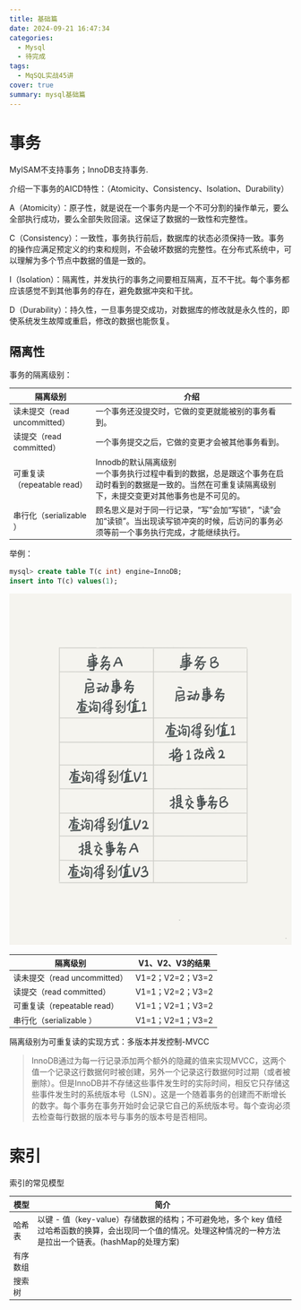 ```yaml
---
title: 基础篇
date: 2024-09-21 16:47:34
categories:
  - Mysql
  - 待完成
tags:
  - MqSQL实战45讲
cover: true
summary: mysql基础篇
---
```


# 事务

MyISAM不支持事务；InnoDB支持事务.

介绍一下事务的AICD特性：（Atomicity、Consistency、Isolation、Durability）

A（Atomicity）：原子性，就是说在一个事务内是一个不可分割的操作单元，要么全部执行成功，要么全部失败回滚。这保证了数据的一致性和完整性。

C（Consistency）：一致性，事务执行前后，数据库的状态必须保持一致。事务的操作应满足预定义的约束和规则，不会破坏数据的完整性。在分布式系统中，可以理解为多个节点中数据的值是一致的。

I（Isolation）：隔离性，并发执行的事务之间要相互隔离，互不干扰。每个事务都应该感觉不到其他事务的存在，避免数据冲突和干扰。

D（Durability）：持久性，一旦事务提交成功，对数据库的修改就是永久性的，即使系统发生故障或重启，修改的数据也能恢复。

## 隔离性

事务的隔离级别：

| 隔离级别                     | 介绍                                                         |
| ---------------------------- | ------------------------------------------------------------ |
| 读未提交（read uncommitted） | 一个事务还没提交时，它做的变更就能被别的事务看到。           |
| 读提交（read committed）     | 一个事务提交之后，它做的变更才会被其他事务看到。             |
| 可重复读（repeatable read）  | Innodb的默认隔离级别<br />一个事务执行过程中看到的数据，总是跟这个事务在启动时看到的数据是一致的。当然在可重复读隔离级别下，未提交变更对其他事务也是不可见的。 |
| 串行化（serializable ）      | 顾名思义是对于同一行记录，“写”会加“写锁”，“读”会加“读锁”。当出现读写锁冲突的时候，后访问的事务必须等前一个事务执行完成，才能继续执行。 |



举例：

```sql
mysql> create table T(c int) engine=InnoDB;
insert into T(c) values(1);
```

![1](/2024/09/21/mysql45/ji-chu-pian/1.png)

| 隔离级别                     | V1、V2、V3的结果 |
| ---------------------------- | ---------------- |
| 读未提交（read uncommitted） | V1=2；V2=2；V3=2 |
| 读提交（read committed）     | V1=1；V2=2；V3=2 |
| 可重复读（repeatable read）  | V1=1；V2=1；V3=2 |
| 串行化（serializable ）      | V1=1；V2=1；V3=2 |

隔离级别为可重复读的实现方式：多版本并发控制-MVCC

> InnoDB通过为每一行记录添加两个额外的隐藏的值来实现MVCC，这两个值一个记录这行数据何时被创建，另外一个记录这行数据何时过期（或者被删除）。但是InnoDB并不存储这些事件发生时的实际时间，相反它只存储这些事件发生时的系统版本号（LSN）。这是一个随着事务的创建而不断增长的数字。每个事务在事务开始时会记录它自己的系统版本号。每个查询必须去检查每行数据的版本号与事务的版本号是否相同。

# 索引

索引的常见模型

| 模型     | 简介                                                         |
| -------- | ------------------------------------------------------------ |
| 哈希表   | 以键 - 值（key-value）存储数据的结构；不可避免地，多个 key 值经过哈希函数的换算，会出现同一个值的情况。处理这种情况的一种方法是拉出一个链表。(hashMap的处理方案) |
| 有序数组 |                                                              |
| 搜索树   |                                                              |

